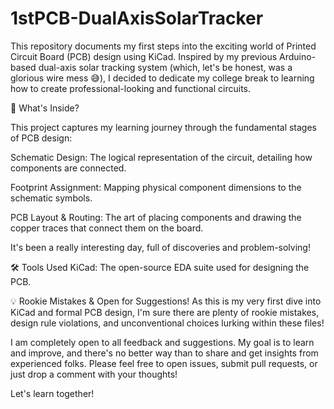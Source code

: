 # 1stPCB-DualAxisSolarTracker
This repository documents my first steps into the exciting world of Printed Circuit Board (PCB) design using KiCad. Inspired by my previous Arduino-based dual-axis solar tracking system (which, let's be honest, was a glorious wire mess 😅), 
I decided to dedicate my college break to learning how to create professional-looking and functional circuits.

🚀 What's Inside?

This project captures my learning journey through the fundamental stages of PCB design:

Schematic Design: The logical representation of the circuit, detailing how components are connected.

Footprint Assignment: Mapping physical component dimensions to the schematic symbols.

PCB Layout & Routing: The art of placing components and drawing the copper traces that connect them on the board.

It's been a really interesting day, full of discoveries and problem-solving!

🛠️ Tools Used
KiCad: The open-source EDA suite used for designing the PCB.

💡 Rookie Mistakes & Open for Suggestions!
As this is my very first dive into KiCad and formal PCB design, I'm sure there are plenty of rookie mistakes, design rule violations, and unconventional choices lurking within these files!

I am completely open to all feedback and suggestions. My goal is to learn and improve, and there's no better way than to share and get insights from experienced folks. Please feel free to open issues, submit pull requests, or just drop a comment with your thoughts!

Let's learn together!
